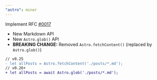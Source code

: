 ```yaml
---
"astro": minor
---
```


Implement RFC [#0017](https://github.com/withastro/rfcs/blob/main/proposals/0017-markdown-content-redesign.md)

- New Markdown API
- New `Astro.glob()` API
- **BREAKING CHANGE:** Removed `Astro.fetchContent()` (replaced by `Astro.glob()`)

```diff
// v0.25
- let allPosts = Astro.fetchContent('./posts/*.md');
// v0.26+
+ let allPosts = await Astro.glob('./posts/*.md');
```
